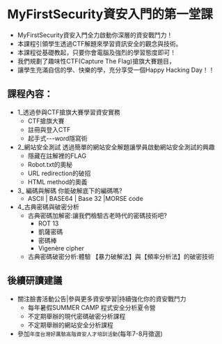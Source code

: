 
# MyFirstSecurity資安入門的第一堂課
- MyFirstSecurity資安入門全力啟動你深層的資安戰鬥力！                               
- 本課程引領學生透過CTF解題來學習資訊安全的觀念與技術。
- 本課程從基礎教起，只要你會電腦及強烈的學習態度即可！
- 我們規劃了趣味性CTF(Capture The Flag)搶旗大賽題目，
- 讓學生充滿自信的學、快樂的學，充分享受一個Happy Hacking Day！！

## 課程內容：
- 1_透過參與CTF搶旗大賽學習資安實務	
  - CTF搶旗大賽
  - 註冊與登入CTF
  - 起手式---word隱寫術
- 2_網站安全測試	透過簡單的網站安全解題讓學員啟動網站安全測試的興趣
  - 隱藏在註解裡的FLAG
  - Robot.txt的奧秘
  - URL redirection的破招
  - HTML method的奧義
- 3_ 編碼與解碼	你能破解底下的編碼嗎?
  - ASCII   | BASE64  | Base 32  |MORSE code
- 4_古典密碼與破密分析	
  - 古典密碼加解密:讓我們檢驗古老時代的密碼技術吧?
    - ROT 13   
    - 凱薩密碼   
    - 密碼棒   
    - Vigenère cipher
  - 古典密碼破密分析:體驗 【暴力破解法】與【頻率分析法】的破密技術

## 後續研讀建議
- 關注臉書活動公告|參與更多資安學習|持續強化你的資安戰鬥力
  - 每年暑假SUMMER CAMP 程式安全分析夏令營
  - 不定期舉辦的現代密碼破密分析課程 
  - 不定期舉辦的網站安全分析課程
- 參加`年度台灣好厲駭高階資安人才培訓活動`(每年7-8月徵選)
